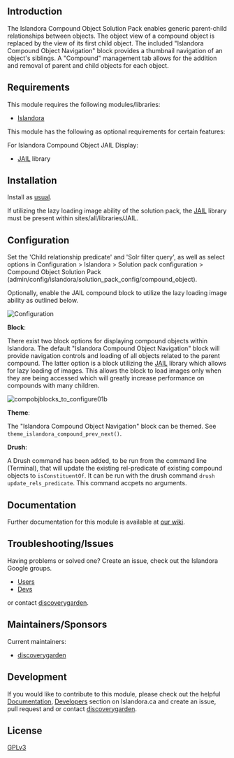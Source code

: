 ## Introduction

The Islandora Compound Object Solution Pack enables generic parent-child relationships between objects. The object view of a compound object is replaced by the view of its first child object. The included "Islandora Compound Object Navigation" block provides a thumbnail navigation of an object's siblings. A "Compound" management tab allows for the addition and removal of parent and child objects for each object.

## Requirements

This module requires the following modules/libraries:

* [Islandora](https://github.com/discoverygarden/islandora)

This module has the following as optional requirements for certain features:

For Islandora Compound Object JAIL Display:

* [JAIL](https://github.com/sebarmeli/JAIL) library 

## Installation

Install as
[usual](https://www.drupal.org/docs/8/extending-drupal-8/installing-drupal-8-modules).

If utilizing the lazy loading image ability of the solution pack, the [JAIL](https://github.com/sebarmeli/JAIL)
library must be present within sites/all/libraries/JAIL.

## Configuration

Set the 'Child relationship predicate' and 'Solr filter query', as well as select options in Configuration > Islandora > Solution pack configuration > Compound Object Solution Pack (admin/config/islandora/solution_pack_config/compound_object).

Optionally, enable the JAIL compound block to utilize the lazy loading image
ability as outlined below.

![Configuration](https://user-images.githubusercontent.com/25011926/39889778-d1a91aca-5466-11e8-8eb1-1978cac81104.png)

**Block**:

There exist two block options for displaying compound objects within Islandora.
The default "Islandora Compound Object Navigation" block will provide navigation
controls and loading of all objects related to the parent compound. The latter
option is a block utilizing the [JAIL](https://github.com/sebarmeli/JAIL)
library which allows for lazy loading of images. This allows the block to load
images only when they are being accessed which will greatly increase performance
on compounds with many children.

![compobjblocks_to_configure01b](https://cloud.githubusercontent.com/assets/11573234/24410256/9e01dfc0-13a0-11e7-9edf-454addc13128.JPG)



**Theme**:

The "Islandora Compound Object Navigation" block can be themed. See `theme_islandora_compound_prev_next()`.

**Drush**:

A Drush command has been added, to be run from the command line (Terminal), that will update the existing rel-predicate of existing compound objects to `isConstituentOf`. It can be run with the drush command `drush update_rels_predicate`. This command accpets no arguments.

## Documentation

Further documentation for this module is available at [our wiki](https://wiki.duraspace.org/display/ISLANDORA/Compound+Solution+Pack).

## Troubleshooting/Issues

Having problems or solved one? Create an issue, check out the Islandora Google
groups.

* [Users](https://groups.google.com/forum/?hl=en&fromgroups#!forum/islandora)
* [Devs](https://groups.google.com/forum/?hl=en&fromgroups#!forum/islandora-dev)

or contact [discoverygarden](http://support.discoverygarden.ca).

## Maintainers/Sponsors

Current maintainers:

* [discoverygarden](http://www.discoverygarden.ca)

## Development

If you would like to contribute to this module, please check out the helpful
[Documentation](https://github.com/Islandora/islandora/wiki#wiki-documentation-for-developers),
[Developers](http://islandora.ca/developers) section on Islandora.ca and create
an issue, pull request and or contact
[discoverygarden](http://support.discoverygarden.ca).

## License

[GPLv3](http://www.gnu.org/licenses/gpl-3.0.txt)
